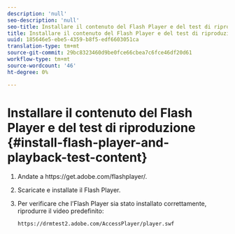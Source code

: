```yaml
---
description: 'null'
seo-description: 'null'
seo-title: Installare il contenuto del Flash Player e del test di riproduzione
title: Installare il contenuto del Flash Player e del test di riproduzione
uuid: 185646e5-ebe5-4359-b8f5-edf6603051ca
translation-type: tm+mt
source-git-commit: 29bc8323460d9be0fce66cbea7c6fce46df20d61
workflow-type: tm+mt
source-wordcount: '46'
ht-degree: 0%

---
```



# Installare il contenuto del Flash Player e del test di riproduzione {#install-flash-player-and-playback-test-content}

1. Andate a ht<span></span>tps://get.adobe.com/flashplayer/.
1. Scaricate e installate il Flash Player.
1. Per verificare che l’Flash Player sia stato installato correttamente, riprodurre il video predefinito:

   `https://drmtest2.adobe.com/AccessPlayer/player.swf`
